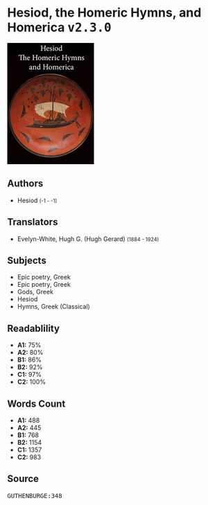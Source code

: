# Hesiod, the Homeric Hymns, and Homerica <kbd>v2.3.0</kbd>

![](./cover.medium.jpg "")

## Authors


 - Hesiod <small>(-1 - -1)</small>

## Translators


 - Evelyn-White, Hugh G. (Hugh Gerard) <small>(1884 - 1924)</small>

## Subjects


 - Epic poetry, Greek
 - Epic poetry, Greek
 - Gods, Greek
 - Hesiod
 - Hymns, Greek (Classical)

## Readablility


 - **A1:** 75%
 - **A2:** 80%
 - **B1:** 86%
 - **B2:** 92%
 - **C1:** 97%
 - **C2:** 100%

## Words Count


 - **A1:** 488
 - **A2:** 445
 - **B1:** 768
 - **B2:** 1154
 - **C1:** 1357
 - **C2:** 983

## Source


<kbd>GUTHENBURGE:348</kbd>
